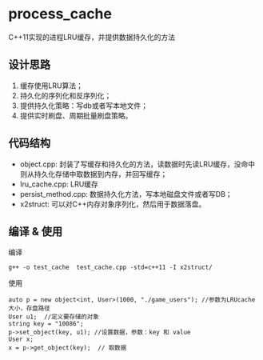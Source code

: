 # process_cache
C++11实现的进程LRU缓存，并提供数据持久化的方法

## 设计思路
1. 缓存使用LRU算法；
2. 持久化的序列化和反序列化；
3. 提供持久化策略：写db或者写本地文件；
4. 提供实时刷盘、周期批量刷盘策略。

## 代码结构
- object.cpp: 封装了写缓存和持久化的方法，读数据时先读LRU缓存，没命中则从持久化存储中取数据到内存，并回写缓存；
- lru_cache.cpp: LRU缓存
- persist_method.cpp: 数据持久化方法，写本地磁盘文件或者写DB；
- x2struct: 可以对C++内存对象序列化，然后用于数据落盘。 


## 编译 & 使用
编译
```
g++ -o test_cache  test_cache.cpp -std=c++11 -I x2struct/
```

使用
```
auto p = new object<int, User>(1000, "./game_users"); //参数为LRUcache 大小，存盘路径
User u1;  //定义要存储的对象
string key = "10086";
p->set_object(key, u1); //设置数据，参数：key 和 value
User x;
x = p->get_object(key);  // 取数据
```
